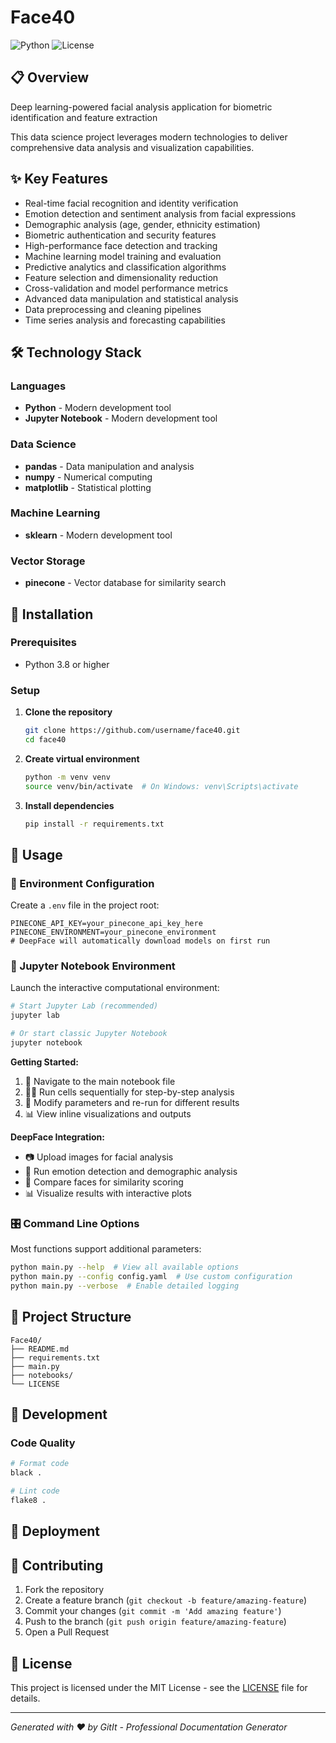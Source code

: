 # Face40

![Python](https://img.shields.io/badge/python-3.8+-blue.svg) ![License](https://img.shields.io/badge/license-MIT-blue.svg)

## 📋 Overview

Deep learning-powered facial analysis application for biometric identification and feature extraction

This data science project leverages modern technologies to deliver comprehensive data analysis and visualization capabilities.

## ✨ Key Features

- Real-time facial recognition and identity verification
- Emotion detection and sentiment analysis from facial expressions
- Demographic analysis (age, gender, ethnicity estimation)
- Biometric authentication and security features
- High-performance face detection and tracking
- Machine learning model training and evaluation
- Predictive analytics and classification algorithms
- Feature selection and dimensionality reduction
- Cross-validation and model performance metrics
- Advanced data manipulation and statistical analysis
- Data preprocessing and cleaning pipelines
- Time series analysis and forecasting capabilities

## 🛠️ Technology Stack

### Languages
- **Python** - Modern development tool
- **Jupyter Notebook** - Modern development tool

### Data Science
- **pandas** - Data manipulation and analysis
- **numpy** - Numerical computing
- **matplotlib** - Statistical plotting

### Machine Learning
- **sklearn** - Modern development tool

### Vector Storage
- **pinecone** - Vector database for similarity search

## 🚀 Installation

### Prerequisites

- Python 3.8 or higher

### Setup

1. **Clone the repository**
   ```bash
   git clone https://github.com/username/face40.git
   cd face40
   ```

2. **Create virtual environment**
   ```bash
   python -m venv venv
   source venv/bin/activate  # On Windows: venv\Scripts\activate
   ```

3. **Install dependencies**
   ```bash
   pip install -r requirements.txt
   ```

## 🚀 Usage

### 🔑 Environment Configuration

Create a `.env` file in the project root:

```env
PINECONE_API_KEY=your_pinecone_api_key_here
PINECONE_ENVIRONMENT=your_pinecone_environment
# DeepFace will automatically download models on first run
```

### 📓 Jupyter Notebook Environment

Launch the interactive computational environment:

```bash
# Start Jupyter Lab (recommended)
jupyter lab

# Or start classic Jupyter Notebook
jupyter notebook
```

**Getting Started:**
1. 📂 Navigate to the main notebook file
2. 🏃‍♂️ Run cells sequentially for step-by-step analysis
3. 🔄 Modify parameters and re-run for different results
4. 📊 View inline visualizations and outputs

**DeepFace Integration:**
- 📷 Upload images for facial analysis
- 🎯 Run emotion detection and demographic analysis
- 👥 Compare faces for similarity scoring
- 📊 Visualize results with interactive plots

### 🎛️ Command Line Options

Most functions support additional parameters:

```bash
python main.py --help  # View all available options
python main.py --config config.yaml  # Use custom configuration
python main.py --verbose  # Enable detailed logging
```

## 📁 Project Structure

```
Face40/
├── README.md
├── requirements.txt
├── main.py
├── notebooks/
└── LICENSE
```

## 🔧 Development

### Code Quality

```bash
# Format code
black .

# Lint code
flake8 .
```

## 🚀 Deployment

## 🤝 Contributing

1. Fork the repository
2. Create a feature branch (`git checkout -b feature/amazing-feature`)
3. Commit your changes (`git commit -m 'Add amazing feature'`)
4. Push to the branch (`git push origin feature/amazing-feature`)
5. Open a Pull Request

## 📄 License

This project is licensed under the MIT License - see the [LICENSE](LICENSE) file for details.

---

*Generated with ❤️ by GitIt - Professional Documentation Generator*

